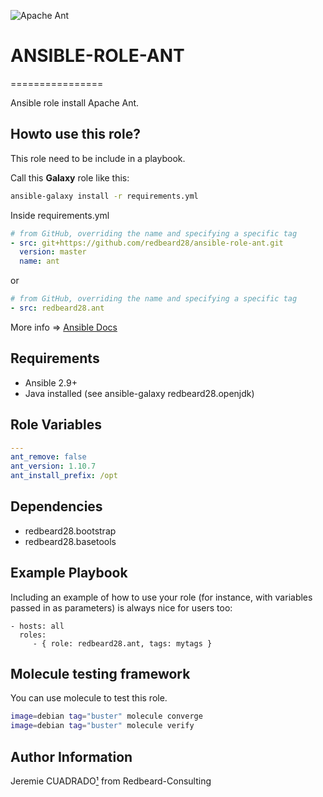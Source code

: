 

<span style="display:block" class="note">![Apache Ant](https://ant.apache.org/images/project-logo.gif)</span>


# ANSIBLE-ROLE-ANT
================

Ansible role install Apache Ant.


## Howto use this role?
This role need to be include in a playbook. 

Call this **Galaxy** role  like this:

````bash
ansible-galaxy install -r requirements.yml 
````

Inside requirements.yml
````yaml
# from GitHub, overriding the name and specifying a specific tag
- src: git+https://github.com/redbeard28/ansible-role-ant.git
  version: master
  name: ant
````

or
```yaml
# from GitHub, overriding the name and specifying a specific tag
- src: redbeard28.ant
```

More info => [Ansible Docs](https://docs.ansible.com/ansible-container/roles/access.html)

## Requirements

 * Ansible 2.9+
 * Java installed (see ansible-galaxy redbeard28.openjdk)

Role Variables
--------------

```yaml
---
ant_remove: false
ant_version: 1.10.7
ant_install_prefix: /opt
```

Dependencies
------------

  * redbeard28.bootstrap
  * redbeard28.basetools

Example Playbook
----------------

Including an example of how to use your role (for instance, with variables passed in as parameters) is always nice for users too:

    - hosts: all
      roles:
         - { role: redbeard28.ant, tags: mytags }


Molecule testing framework
--------------------------

You can use molecule to test this role.
```bash
image=debian tag="buster" molecule converge 
image=debian tag="buster" molecule verify 
```

Author Information
------------------

Jeremie CUADRADO[¹](mailto:info@redbeard-consulting.fr) from Redbeard-Consulting
